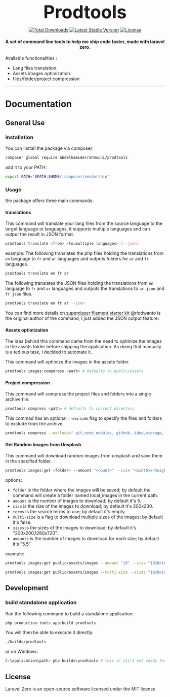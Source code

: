 <h1 align="center" style="font-size: 56px; margin: 0;">
    Prodtools
</h1>

<p align="center">
  <a href="https://packagist.org/packages/abdelhamiderrahmouni/prodtools"><img src="https://img.shields.io/packagist/dt/abdelhamiderrahmouni/prodtools.svg" alt="Total Downloads"></a>
  <a href="https://packagist.org/packages/abdelhamiderrahmouni/prodtools"><img src="https://img.shields.io/packagist/v/abdelhamiderrahmouni/prodtools.svg?label=stable" alt="Latest Stable Version"></a>
  <a href="https://packagist.org/packages/abdelhamiderrahmouni/prodtools"><img src="https://img.shields.io/packagist/l/abdelhamiderrahmouni/prodtools.svg" alt="License"></a>
</p>

<h4> <center>A set of command line tools to help me ship code faster, made with laravel zero.</center></h4>

Available functionalities :
- Lang files translation.
- Assets images optimization.
- files/folder/project compression
------

# Documentation
## General Use
### Installation
You can install the package via composer:
```bash
composer global require abdelhamiderrahmouni/prodtools
```
add it to your PATH:
```bash
export PATH="$PATH:$HOME/.composer/vendor/bin"
```

### Usage
the package offers three main commands:

#### translations
This command will translate your lang files from the source language to the target language or languages,
it supports multiple languages and can output the result in JSON format.
```bash
prodtools translate <from> <to:multiple languages> [--json]
```

example:
The following translates the php files holding the translations from `en` language to `fr` and `ar` languages
and outputs folders for `ar` and `fr` languages.
```bash
prodtools translate en fr ar
```

The following translates the JSON files holding the translations from `en` language to `fr` and `ar` languages
and outputs the translations to `ar.json` and `fr.json` files.
```bash
prodtools translate en fr ar --json
```
You can find more details on [superduper filament starter kit](https://github.com/riodwanto/superduper-filament-starter-kit)
@riodwanto is the original author of the command, I just added the JSON output feature.

#### Assets optimization
The idea behind this command came from the need to optimize the images in the assets folder before shipping the application.
As doing that manually is a tedious task, I decided to automate it.

This command will optimize the images in the assets folder.
```bash
prodtools images:comporess <path> # defaults to public/assets
```

#### Project compression

This command will compress the project files and folders into a single archive file.
```bash
prodtools compress <path> # defaults to current directory
```

This commad has an optional `--exclude` flag to specify the files and folders to exclude from the archive.
```bash
prodtools compress --exclude=".git,node_modules,.github,.idea,storage,.env,public/.htaccess"
```
#### Get Random Images from Unsplash
This command will download random images from unsplash and save them in the specified folder.
```bash
prodtools images:get <folder> --amount "<count>" --size "<width>x<height>" --terms "<search terms>" --multi-size --sizes "<width>x<height>,<width>x<height>,..." --amounts "<count>,<count>,..."
```
options:
- `folder` is the folder where the images will be saved; by default the command will create a folder named local_images in the current path.
- `amount` is the number of images to download; by default it's 5.
- `size` is the size of the images to download; by default it's 200x200.
- `terms` is the search terms to use; by default it's empty.
- `multi-size` is a flag to download multiple sizes of the images; by default it's false.
- `sizes` is the sizes of the images to download; by default it's "200x200,1280x720".
- `amounts` is the number of images to download for each size; by default it's "5,5"

example:
```bash
prodtools images:get public/assets/images --amount "10" --size "1920x1080" --terms "nature,animals"
```
```bash
prodtools images:get public/assets/images --multi-size --sizes "1920x1080,1280x720,640x480" --amounts "5,3,2" # make sure the amounts match the sizes count
```


## Development
### build standalone application
Run the following command to build a standalone application:
```bash
php production-tools app:build prodtools
```

You will then be able to execute it directly:
```bash
./builds/prodtools
```
or on Windows:
```bash
C:\application\path> php builds\prodtools # this is still not ready for windows
```

## License

Laravel Zero is an open-source software licensed under the MIT license.
